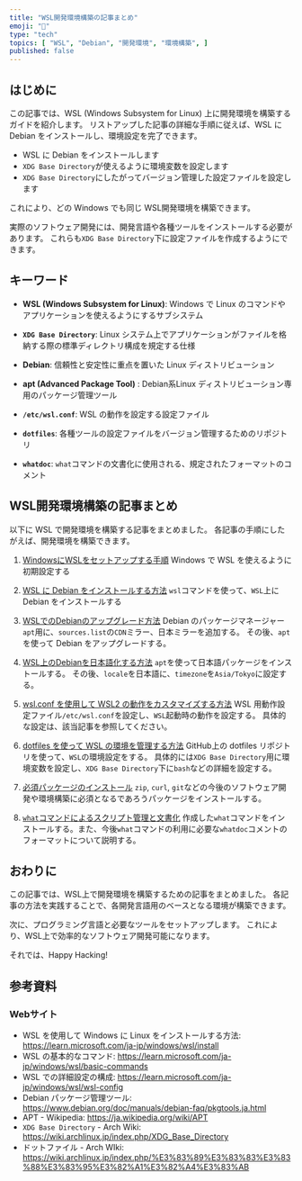 ```yaml
---
title: "WSL開発環境構築の記事まとめ"
emoji: "🐧"
type: "tech"
topics: [ "WSL", "Debian", "開発環境", "環境構築", ]
published: false
---
```


## はじめに

この記事では、WSL (Windows Subsystem for Linux) 上に開発環境を構築するガイドを紹介します。
リストアップした記事の詳細な手順に従えば、WSL に Debian をインストールし、環境設定を完了できます。

- WSL に Debian をインストールします
- `XDG Base Directory`が使えるように環境変数を設定します
- `XDG Base Directory`にしたがってバージョン管理した設定ファイルを設定します

これにより、どの Windows でも同じ WSL開発環境を構築できます。

実際のソフトウェア開発には、開発言語や各種ツールをインストールする必要があります。
これらも`XDG Base Directory`下に設定ファイルを作成するようにできます。

## キーワード

- **WSL (Windows Subsystem for Linux)**:
  Windows で Linux のコマンドやアプリケーションを使えるようにするサブシステム

- **`XDG Base Directory`**:
  Linux システム上でアプリケーションがファイルを格納する際の標準ディレクトリ構成を規定する仕様

- **Debian**:
  信頼性と安定性に重点を置いた Linux ディストリビューション

- **apt (Advanced Package Tool)** :
  Debian系Linux ディストリビューション専用のパッケージ管理ツール

- **`/etc/wsl.conf`**:
  WSL の動作を設定する設定ファイル

- **`dotfiles`**:
  各種ツールの設定ファイルをバージョン管理するためのリポジトリ

- **`whatdoc`**:
  `what`コマンドの文書化に使用される、規定されたフォーマットのコメント

## WSL開発環境構築の記事まとめ

以下に WSL で開発環境を構築する記事をまとめました。
各記事の手順にしたがえば、開発環境を構築できます。

1. [WindowsにWSLをセットアップする手順](https://zenn.dev/atsushifx/articles/wsl2-windowswsl-setup)
   Windows で WSL を使えるように初期設定する

2. [WSL に Debian をインストールする方法](https://zenn.dev/atsushifx/articles/wsl2-debian-install)
   `wsl`コマンドを使って、`WSL`上に Debian をインストールする

3. [WSLでのDebianのアップグレード方法](https://zenn.dev/atsushifx/articles/wsl2-debian-apt-upgrade)
   Debian のパッケージマネージャー`apt`用に、`sources.list`の`CDN`ミラー、日本ミラーを追加する。
   その後、`apt`を使って Debian をアップグレードする。

4. [WSL上のDebianを日本語化する方法](https://zenn.dev/atsushifx/articles/wsl2-debian-japanese)
   `apt`を使って日本語パッケージをインストールする。
   その後、`locale`を日本語に、`timezone`を`Asia/Tokyo`に設定する。

5. [wsl.conf を使用して WSL2 の動作をカスタマイズする方法](https://zenn.dev/atsushifx/articles/wsl2-debian-config-wslconf)
   WSL 用動作設定ファイル`/etc/wsl.conf`を設定し、`WSL`起動時の動作を設定する。
   具体的な設定は、該当記事を参照してください。

6. [dotfiles を使って WSL の環境を管理する方法](https://zenn.dev/atsushifx/articles/wsl2-Debian-dotfiles)
   GitHub上の dotfiles リポジトリを使って、`WSL`の環境設定をする。
   具体的には`XDG Base Directory`用に環境変数を設定し、`XDG Base Directory`下に`bash`などの詳細を設定する。

7. [必須パッケージのインストール](https://zenn.dev/atsushifx/articles/wsl2-debian-apt-packages)
   `zip`, `curl`, `git`などの今後のソフトウェア開発や環境構築に必須となるであろうパッケージをインストールする。

8. [`what`コマンドによるスクリプト管理と文書化](https://zenn.dev/atsushifx/articles/wsl-shell-command-what)
   作成した`what`コマンドをインストールする。また、今後`what`コマンドの利用に必要な`whatdoc`コメントのフォーマットについて説明する。

## おわりに

この記事では、WSL上で開発環境を構築するための記事をまとめました。
各記事の方法を実践することで、各開発言語用のベースとなる環境が構築できます。

次に、プログラミング言語と必要なツールをセットアップします。
これにより、WSL上で効率的なソフトウェア開発可能になります。

それでは、Happy Hacking!

## 参考資料

### Webサイト

- WSL を使用して Windows に Linux をインストールする方法: <https://learn.microsoft.com/ja-jp/windows/wsl/install>
- WSL の基本的なコマンド: <https://learn.microsoft.com/ja-jp/windows/wsl/basic-commands>
- WSL での詳細設定の構成: <https://learn.microsoft.com/ja-jp/windows/wsl/wsl-config>
- Debian パッケージ管理ツール: <https://www.debian.org/doc/manuals/debian-faq/pkgtools.ja.html>
- APT - Wikipedia: <https://ja.wikipedia.org/wiki/APT>
- `XDG Base Directory` - Arch Wiki: <https://wiki.archlinux.jp/index.php/XDG_Base_Directory>
- ドットファイル - Arch WIki: <https://wiki.archlinux.jp/index.php/%E3%83%89%E3%83%83%E3%83%88%E3%83%95%E3%82%A1%E3%82%A4%E3%83%AB>
